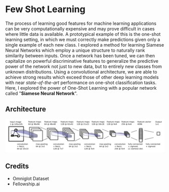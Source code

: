 # Few Shot Learning

The process of learning good features for machine learning applications can be very computationally expensive and may prove difficult in cases where little data is available. A prototypical example of this is the one-shot learning setting, in which we must correctly make predictions given only a single example of each new class.
I explored a method for learning Siamese Neural Networks which employ a unique structure to naturally rank similarity between inputs. Once a network has been tuned, we can then capitalize on powerful discriminative features to generalize the predictive power of the network not just to new data, but to entirely new classes from unknown distributions. Using a convolutional architecture, we are able to achieve strong results which exceed those of other deep learning models with near *state-of-the-art* performance on one-shot classification tasks.
Here, I explored the power of One-Shot Learning with a popular network called "**Siamese Neural Network**".

## Architecture

![Siamese Network](images/Siamese%20Network.png)

## Credits

- Omniglot Dataset
- Fellowship&period;ai
